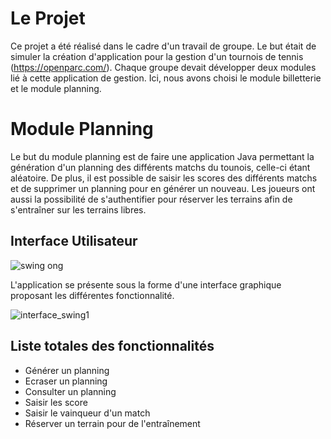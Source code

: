 # Le Projet

Ce projet a été réalisé dans le cadre d'un travail de groupe. Le but était de simuler la création d'application pour la gestion d'un tournois de tennis (https://openparc.com/).
Chaque groupe devait développer deux modules lié à cette application de gestion. Ici, nous avons choisi le module billetterie et le module planning.

# Module Planning

Le but du module planning est de faire une application Java permettant la génération d'un planning des différents matchs du tounois, celle-ci étant aléatoire. De plus, il est possible de saisir les scores des différents matchs et de supprimer un planning pour en générer un nouveau. Les joueurs ont aussi la possibilité de s'authentifier pour réserver les terrains afin de s'entraîner sur les terrains libres.


## Interface Utilisateur

![swing ong](https://user-images.githubusercontent.com/17174941/157524488-220ea6f7-e7ae-4d31-b134-6f535aa9e5f5.png)

L'application se présente sous la forme d'une interface graphique proposant les différentes fonctionnalité.

![interface_swing1](https://user-images.githubusercontent.com/17174941/157525049-8d5484ad-985b-4ad3-a315-3875236f1f2e.png)

## Liste totales des fonctionnalités

* Générer un planning
* Ecraser un planning
* Consulter un planning
* Saisir les score
* Saisir le vainqueur d'un match
* Réserver un terrain pour de l'entraînement
